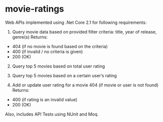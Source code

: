 # movie-ratings

Web APIs implemented using .Net Core 2.1 for following requirements:
1. Query movie data based on provided filter criteria: title, year of release, genre(s)
Returns:
- 404 (if no movie is found based on the criteria)
- 400 (if invalid / no criteria is given)
- 200 (OK)

2. Query top 5 movies based on total user rating

3. Query top 5 movies based on a certain user’s rating

4. Add or update user rating for a movie 404 (if movie or user is not found)
Returns:
- 400 (if rating is an invalid value)
- 200 (OK)

Also, includes API Tests using NUnit and Moq.
